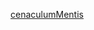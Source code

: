 

[cenaculumMentis](https://stuff.stromatolite.org/index.php/s/Nt6XdS9bjX6iGqt?path=%2Fav%2Fpics)

<!--
https://stuff.stromatolite.org/index.php/apps/files/?dir=/pub/scrapbook&fileid=112

### Hi there 👋

**kleymik/kleymik** is a ✨ _special_ ✨ repository because its `README.md` (this file) appears on your GitHub profile.

Here are some ideas to get you started:


- 🔭 I’m currently working on ...
- 🌱 I’m currently learning ...
- 👯 I’m looking to collaborate on ...
- 🤔 I’m looking for help with ...
- 💬 Ask me about ...
- 📫 How to reach me: ...
- 😄 Pronouns: ...
- ⚡ Fun fact: ...
-->
